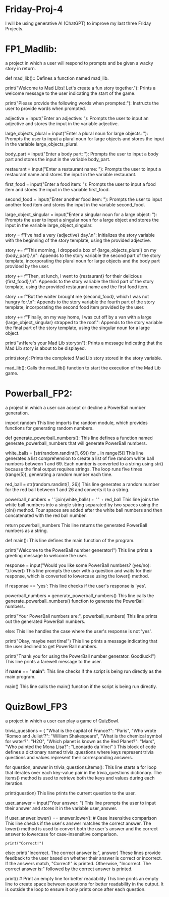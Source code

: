 # Friday-Proj-4
I will be using generative AI (ChatGPT) to improve my last three Friday Projects.

 # FP1_Madlib:
 a project in which a user will respond to prompts and be given a wacky story in return.
 
 def mad_lib()::
    Defines a function named mad_lib.
    
print("Welcome to Mad Libs! Let's create a fun story together."):
    Prints a welcome message to the user indicating the start of the game.

print("Please provide the following words when prompted:"):
    Instructs the user to provide words when prompted.

adjective = input("Enter an adjective: "):
    Prompts the user to input an adjective and stores the input in the variable adjective.

large_objects_plural = input("Enter a plural noun for large objects: "):
    Prompts the user to input a plural noun for large objects and stores the input in the variable large_objects_plural.

body_part = input("Enter a body part: "):
    Prompts the user to input a body part and stores the input in the variable body_part.

restaurant = input("Enter a restaurant name: "):
    Prompts the user to input a restaurant name and stores the input in the variable restaurant.

first_food = input("Enter a food item: "):
    Prompts the user to input a food item and stores the input in the variable first_food.

second_food = input("Enter another food item: "):
    Prompts the user to input another food item and stores the input in the variable second_food.

large_object_singular = input("Enter a singular noun for a large object: "):
    Prompts the user to input a singular noun for a large object and stores the input in the variable large_object_singular.

story = f"I’ve had a very {adjective} day.\n":
    Initializes the story variable with the beginning of the story template, using the provided adjective.

story += f"This morning, I dropped a box of {large_objects_plural} on my {body_part}.\n":
    Appends to the story variable the second part of the story template, incorporating the plural noun for large objects and the body part provided by the user.

story += f"Then, at lunch, I went to {restaurant} for their delicious {first_food},\n":
    Appends to the story variable the third part of the story template, using the provided restaurant name and the first food item.

story += f"But the waiter brought me {second_food}, which I was not hungry for.\n":
    Appends to the story variable the fourth part of the story template, incorporating the second food item provided by the user.

story += f"Finally, on my way home, I was cut off by a van with a large {large_object_singular} strapped to the roof.":
    Appends to the story variable the final part of the story template, using the singular noun for a large object.

print("\nHere's your Mad Lib story:\n"):
    Prints a message indicating that the Mad Lib story is about to be displayed.

print(story):
    Prints the completed Mad Lib story stored in the story variable.

mad_lib():
    Calls the mad_lib() function to start the execution of the Mad Lib game.

# Powerball_FP2:
a project in which a user can accept or decline a PowerBall number generation.

import random
    This line imports the random module, which provides functions for generating random numbers.

def generate_powerball_numbers():
    This line defines a function named generate_powerball_numbers that will generate PowerBall numbers.

white_balls = [str(random.randint(1, 69)) for _ in range(5)]
    This line generates a list comprehension to create a list of five random white ball numbers between 1 and 69.
    Each number is converted to a string using str() because the final output requires strings.
    The loop runs five times (range(5)), generating a random number each time.

red_ball = str(random.randint(1, 26))
    This line generates a random number for the red ball between 1 and 26 and converts it to a string.

powerball_numbers = '  '.join(white_balls) + '    ' + red_ball
    This line joins the white ball numbers into a single string separated by two spaces using the join() method.
    Four spaces are added after the white ball numbers and then concatenated with the red ball number.

return powerball_numbers
    This line returns the generated PowerBall numbers as a string.

def main():
    This line defines the main function of the program.

print("Welcome to the PowerBall number generator!")
    This line prints a greeting message to welcome the user.

response = input("Would you like some PowerBall numbers? (yes/no): ").lower()
    This line prompts the user with a question and waits for their response, which is converted to lowercase using the lower() method.

if response == 'yes':
    This line checks if the user's response is 'yes'.

powerball_numbers = generate_powerball_numbers()
    This line calls the generate_powerball_numbers() function to generate the PowerBall numbers.

print("Your PowerBall numbers are:", powerball_numbers)
    This line prints out the generated PowerBall numbers.

else:
    This line handles the case where the user's response is not 'yes'.

print("Okay, maybe next time!")
    This line prints a message indicating that the user declined to get PowerBall numbers.

print("Thank you for using the PowerBall number generator. Goodluck!")
    This line prints a farewell message to the user.

if __name__ == "__main__":
    This line checks if the script is being run directly as the main program.

main()
    This line calls the main() function if the script is being run directly.

# QuizBowl_FP3
a project in which a user can play a game of QuizBowl.

trivia_questions = {
    "What is the capital of France?": "Paris",
    "Who wrote 'Romeo and Juliet'?": "William Shakespeare",
    "What is the chemical symbol for water?": "H2O",
    "Which planet is known as the Red Planet?": "Mars",
    "Who painted the Mona Lisa?": "Leonardo da Vinci"
}
This block of code defines a dictionary named trivia_questions where keys represent trivia questions and values represent their corresponding answers.

for question, answer in trivia_questions.items():
    This line starts a for loop that iterates over each key-value pair in the trivia_questions dictionary. The items() method is used to retrieve both the keys and values during each iteration.

print(question)
    This line prints the current question to the user.

user_answer = input("Your answer: ")
    This line prompts the user to input their answer and stores it in the variable user_answer.

if user_answer.lower() == answer.lower():  # Case insensitive comparison
    This line checks if the user's answer matches the correct answer. The lower() method is used to convert both the user's answer and the correct answer to lowercase for case-insensitive comparison.

    print("Correct!")
else:
    print("Incorrect. The correct answer is:", answer)
        These lines provide feedback to the user based on whether their answer is correct or incorrect. If the answers match, "Correct!" is printed. Otherwise, "Incorrect. The correct answer is:" followed by the correct answer is printed.

print()  # Print an empty line for better readability
    This line prints an empty line to create space between questions for better readability in the output. It is outside the loop to ensure it only prints once after each question.